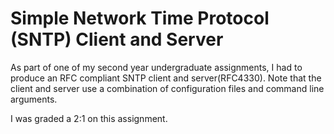 # Simple Network Time Protocol (SNTP) Client and Server

As part of one of my second year undergraduate assignments, I had to produce an RFC compliant
SNTP client and server(RFC4330).
Note that the client and server use a combination of configuration files and command line arguments.

I was graded a 2:1 on this assignment.